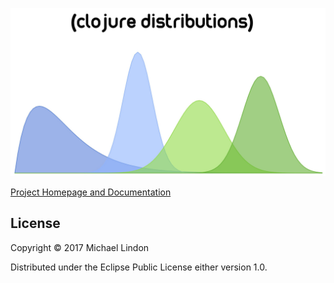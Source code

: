 ![distributions logo](/docs/images/named-logo.jpg)


[Project Homepage and Documentation](https://michaellindon.github.io/software/distributions/)

## License

Copyright © 2017 Michael Lindon

Distributed under the Eclipse Public License either version 1.0.
